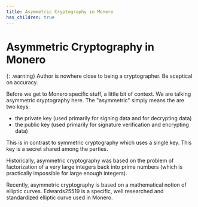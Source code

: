 ```yaml
---
title: Asymmetric Cryptography in Monero
has_children: true
---
```


# Asymmetric Cryptography in Monero

{: .warning}
    Author is nowhere close to being a cryptographer. Be sceptical on accuracy.

Before we get to Monero specific stuff, a little bit of context. We are talking asymmetric cryptography here.
The "asymmetric" simply means the are two keys:

* the private key (used primarily for signing data and for decrypting data)
* the public key (used primarily for signature verification and encrypting data)

This is in contrast to symmetric cryptography which uses a single key. This key is a secret shared among the parties.

Historically, asymmetric cryptography was based on the problem of factorization of a very large integers
back into prime numbers (which is practically impossible for large enough integers).

Recently, asymmetric cryptography is based on a mathematical notion of elliptic curves.
Edwards25519 is a specific, well researched and standardized elliptic curve used in Monero.
